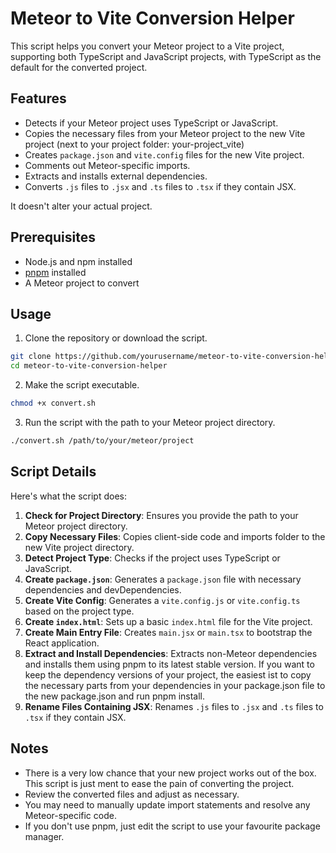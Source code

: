 # Meteor to Vite Conversion Helper

This script helps you convert your Meteor project to a Vite project, supporting both TypeScript and JavaScript projects, with TypeScript as the default for the converted project.

## Features

- Detects if your Meteor project uses TypeScript or JavaScript.
- Copies the necessary files from your Meteor project to the new Vite project (next to your project folder: your-project_vite)
- Creates `package.json` and `vite.config` files for the new Vite project.
- Comments out Meteor-specific imports.
- Extracts and installs external dependencies.
- Converts `.js` files to `.jsx` and `.ts` files to `.tsx` if they contain JSX.

It doesn't alter your actual project.

## Prerequisites

- Node.js and npm installed
- [pnpm](https://pnpm.io/installation) installed
- A Meteor project to convert

## Usage

1. Clone the repository or download the script.

```bash
git clone https://github.com/yourusername/meteor-to-vite-conversion-helper.git
cd meteor-to-vite-conversion-helper
```

2. Make the script executable.

```bash
chmod +x convert.sh
```

3. Run the script with the path to your Meteor project directory.

```bash
./convert.sh /path/to/your/meteor/project
```

## Script Details

Here's what the script does:

1. **Check for Project Directory**: Ensures you provide the path to your Meteor project directory.
2. **Copy Necessary Files**: Copies client-side code and imports folder to the new Vite project directory.
3. **Detect Project Type**: Checks if the project uses TypeScript or JavaScript.
4. **Create `package.json`**: Generates a `package.json` file with necessary dependencies and devDependencies.
5. **Create Vite Config**: Generates a `vite.config.js` or `vite.config.ts` based on the project type.
6. **Create `index.html`**: Sets up a basic `index.html` file for the Vite project.
7. **Create Main Entry File**: Creates `main.jsx` or `main.tsx` to bootstrap the React application.
8. **Extract and Install Dependencies**: Extracts non-Meteor dependencies and installs them using pnpm to its latest stable version. If you want to keep the dependency versions of your project, the easiest ist to copy the necessary parts from your dependencies in your package.json file to the new package.json and run pnpm install.
9. **Rename Files Containing JSX**: Renames `.js` files to `.jsx` and `.ts` files to `.tsx` if they contain JSX.

## Notes

- There is a very low chance that your new project works out of the box. This script is just ment to ease the pain of converting the project.
- Review the converted files and adjust as necessary.
- You may need to manually update import statements and resolve any Meteor-specific code.
- If you don't use pnpm, just edit the script to use your favourite package manager.
